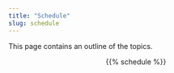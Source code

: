 ```yaml
---
title: "Schedule"
slug: schedule
---
```


This page contains an outline of the topics.


<div align = "center">
{{% schedule %}}
</div>

